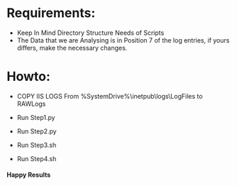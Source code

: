 # Requirements:
- Keep In Mind Directory Structure Needs of Scripts
- The Data that we are Analysing is in Position 7 of the log entries, if yours differs, make the necessary changes. 

# Howto: 

- COPY IIS LOGS From %SystemDrive%\inetpub\logs\LogFiles to RAWLogs

- Run Step1.py
- Run Step2.py
- Run Step3.sh
- Run Step4.sh

#### Happy Results




